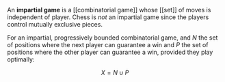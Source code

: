 An **impartial game** is a [[combinatorial game]] whose [[set]] of moves is independent of player. Chess is _not_ an impartial game since the players control mutually exclusive pieces.

For an impartial, progressively bounded combinatorial game, and $N$ the set of positions where the next player can guarantee a win and $P$ the set of positions where the other player can guarantee a win, provided they play optimally:

$$
X = N \cup P
$$